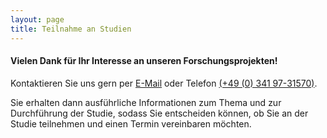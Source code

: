 ```yaml
---
layout: page
title: Teilnahme an Studien
---
```


<h4>Vielen Dank für Ihr Interesse an unseren Forschungsprojekten!</h4>
<p>Kontaktieren Sie uns gern per <a href="mailto:empschul_hiwi@uni-leipzig.de">E-Mail</a> oder Telefon <a href="tel:+4903419731570">(+49 (0) 341 97-31570)</a>.</p> 
Sie erhalten dann ausführliche Informationen zum Thema und zur Durchführung der Studie, sodass Sie entscheiden können, ob Sie an der Studie teilnehmen und einen Termin vereinbaren möchten.</p>


